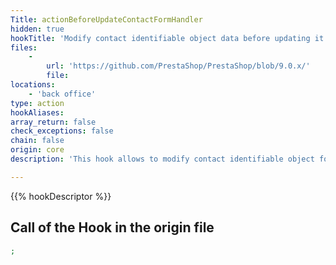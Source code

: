 ```yaml
---
Title: actionBeforeUpdateContactFormHandler
hidden: true
hookTitle: 'Modify contact identifiable object data before updating it'
files:
    -
        url: 'https://github.com/PrestaShop/PrestaShop/blob/9.0.x/'
        file: 
locations:
    - 'back office'
type: action
hookAliases: 
array_return: false
check_exceptions: false
chain: false
origin: core
description: 'This hook allows to modify contact identifiable object forms data before it was updated'

---
```


{{% hookDescriptor %}}

## Call of the Hook in the origin file

```php
;
```
